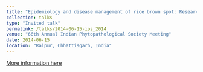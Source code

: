```yaml
---
title: "Epidemiology and disease management of rice brown spot: Research priorities and knowledge gaps"
collection: talks
type: "Invited talk"
permalink: /talks/2014-06-15-ips_2014
venue: "66th Annual Indian Phytopathological Society Meeting"
date: 2014-06-15
location: "Raipur, Chhattisgarh, India"
---
```


[More information here](https://figshare.com/articles/IPS_2014/1037569)
